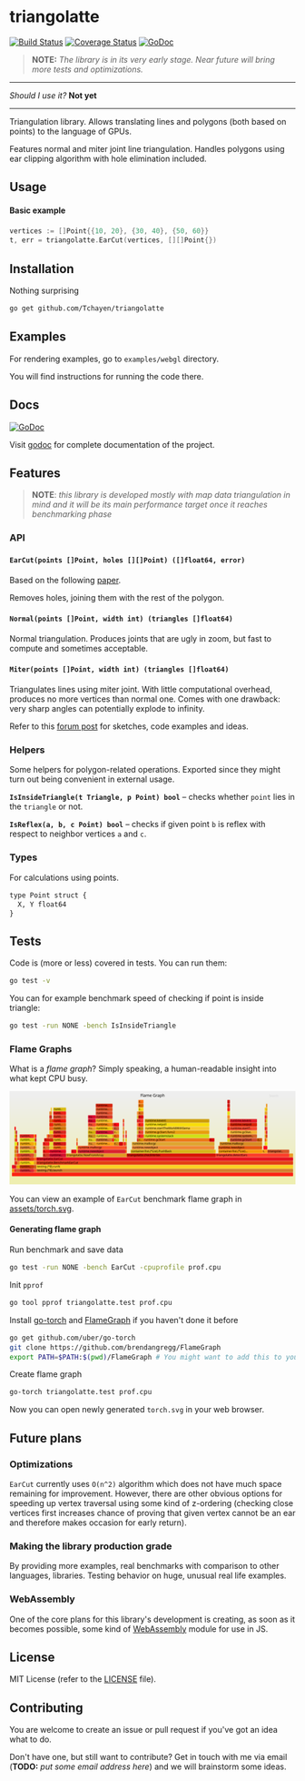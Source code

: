 # triangolatte

[![Build Status](https://travis-ci.org/Tchayen/triangolatte.svg?branch=master)](https://travis-ci.org/Tchayen/triangolatte)
[![Coverage Status](https://coveralls.io/repos/github/Tchayen/triangolatte/badge.svg?branch=master)](https://coveralls.io/github/Tchayen/triangolatte?branch=master)
[![GoDoc](https://godoc.org/github.com/Tchayen/triangolatte?status.svg)](https://godoc.org/github.com/Tchayen/triangolatte)

> **NOTE:** _The library is in its very early stage. Near future will bring more
tests and optimizations._

---

_Should I use it?_ **Not yet**

---

Triangulation library. Allows translating lines and polygons (both based on
points) to the language of GPUs.

Features normal and miter joint line triangulation. Handles polygons using ear
clipping algorithm with hole elimination included.

## Usage

#### Basic example
```go
vertices := []Point{{10, 20}, {30, 40}, {50, 60}}
t, err = triangolatte.EarCut(vertices, [][]Point{})
```

## Installation

Nothing surprising
```bash
go get github.com/Tchayen/triangolatte
```

## Examples

For rendering examples, go to `examples/webgl` directory.

You will find instructions for running the code there.

## Docs
[![GoDoc](https://godoc.org/github.com/Tchayen/triangolatte?status.svg)](https://godoc.org/github.com/Tchayen/triangolatte)

Visit [godoc](https://godoc.org/github.com/Tchayen/triangolatte) for complete
documentation of the project.

## Features

> **NOTE**: _this library is developed mostly with map data triangulation in
mind and it will be its main performance target once it reaches benchmarking
phase_

### API

#### `EarCut(points []Point, holes [][]Point) ([]float64, error)`

Based on the following [paper](https://www.geometrictools.com/Documentation/TriangulationByEarClipping.pdf).

Removes holes, joining them with the rest of the polygon.

#### `Normal(points []Point, width int) (triangles []float64)`

Normal triangulation. Produces joints that are ugly in zoom, but fast to compute
and sometimes acceptable.

#### `Miter(points []Point, width int) (triangles []float64)`

Triangulates lines using miter joint. With little computational overhead,
produces no more vertices than normal one. Comes with one drawback: very sharp
angles can potentially explode to infinity.

Refer to this [forum post](https://forum.libcinder.org/topic/smooth-thick-lines-using-geometry-shader)
for sketches, code examples and ideas.

### Helpers

Some helpers for polygon-related operations. Exported since they might turn out
being convenient in external usage.

**`IsInsideTriangle(t Triangle, p Point) bool`** – checks whether
`point` lies in the `triangle` or not.

**`IsReflex(a, b, c Point) bool`** – checks if given point `b` is
reflex with respect to neighbor vertices `a` and `c`.

### Types

For calculations using points.
```
type Point struct {
  X, Y float64
}
```

## Tests

Code is (more or less) covered in tests. You can run them:

```bash
go test -v
```

You can for example benchmark speed of checking if point is inside triangle:
```bash
go test -run NONE -bench IsInsideTriangle
```

### Flame Graphs

What is a _flame graph_? Simply speaking, a human-readable insight into what
kept CPU busy.

![assets/torch.svg](assets/torch.svg)

You can view an example of `EarCut` benchmark  flame graph in [assets/torch.svg](assets/torch.svg).

#### Generating flame graph

Run benchmark and save data

```bash
go test -run NONE -bench EarCut -cpuprofile prof.cpu
```

Init `pprof`

```bash
go tool pprof triangolatte.test prof.cpu
```

Install [go-torch](https://github.com/uber/go-torch) and [FlameGraph](https://github.com/brendangregg/FlameGraph)
if you haven't done it before

```bash
go get github.com/uber/go-torch
git clone https://github.com/brendangregg/FlameGraph
export PATH=$PATH:$(pwd)/FlameGraph # You might want to add this to your .bashrc or other equivalent
```

Create flame graph
```bash
go-torch triangolatte.test prof.cpu
```
Now you can open newly generated `torch.svg` in your web browser.

## Future plans

### Optimizations

`EarCut` currently uses `O(n^2)` algorithm which does not have much space
remaining for improvement. However, there are other obvious options for
speeding up vertex traversal using some kind of z-ordering (checking close
vertices first increases chance of proving that given vertex cannot be an ear
and therefore makes occasion for early return).

### Making the library production grade

By providing more examples, real benchmarks with comparison to other languages,
libraries. Testing behavior on huge, unusual real life examples.

### WebAssembly

One of the core plans for this library's development is creating, as soon as it
becomes possible, some kind of [WebAssembly](https://webassembly.org/) module
for use in JS.

## License

MIT License (refer to the [LICENSE](LICENSE) file).

## Contributing

You are welcome to create an issue or pull request if you've got an idea what to do.

Don't have one, but still want to contribute? Get in touch with me via email
(**TODO:** _put some email address here_) and we will brainstorm some ideas.
